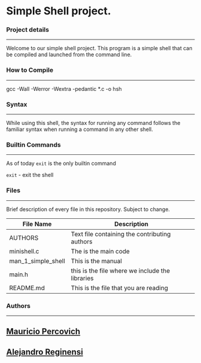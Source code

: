 # Simple Shell project.



### Project details
-----
Welcome to our simple shell project. This program is a simple shell that can be compiled and launched from the command line.

### How to Compile
---------------
gcc -Wall -Werror -Wextra -pedantic *.c -o hsh


### Syntax
-----
While using this shell, the syntax for running any command follows the familiar syntax when running a command in any other shell.


### Builtin Commands
-----
As of today `exit` is the only builtin command

`exit` - exit the shell

### Files
-----
Brief description of every file in this repository. Subject to change.

| File Name | Description |
| --- | --- |
| AUTHORS | Text file containing the contributing authors |
| minishell.c | The is the main code |
| man_1_simple_shell | This is the manual |
| main.h | this is the file where we include the libraries | 
| README.md | This is the file that you are reading |


### Authors
---
[Mauricio Percovich](https://github.com/mauripercovich)
-
[Alejandro Reginensi](https://github.com/alereginensi)
-

